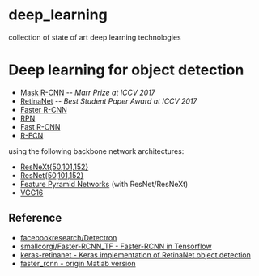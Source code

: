 # deep_learning
collection of state of art deep learning technologies

# Deep learning for object detection
- [Mask R-CNN](https://arxiv.org/abs/1703.06870) -- *Marr Prize at ICCV 2017*
- [RetinaNet](https://arxiv.org/abs/1708.02002) -- *Best Student Paper Award at ICCV 2017*
- [Faster R-CNN](https://arxiv.org/abs/1506.01497)
- [RPN](https://arxiv.org/abs/1506.01497)
- [Fast R-CNN](https://arxiv.org/abs/1504.08083)
- [R-FCN](https://arxiv.org/abs/1605.06409)

using the following backbone network architectures:

- [ResNeXt{50,101,152}](https://arxiv.org/abs/1611.05431)
- [ResNet{50,101,152}](https://arxiv.org/abs/1512.03385)
- [Feature Pyramid Networks](https://arxiv.org/abs/1612.03144) (with ResNet/ResNeXt)
- [VGG16](https://arxiv.org/abs/1409.1556)

## Reference
- [facebookresearch/Detectron](https://github.com/facebookresearch/Detectron)
- [smallcorgi/Faster-RCNN_TF - Faster-RCNN in Tensorflow](https://github.com/smallcorgi/Faster-RCNN_TF)
- [keras-retinanet - Keras implementation of RetinaNet object detection](https://github.com/fizyr/keras-retinanet)
- [faster_rcnn - origin Matlab version](https://github.com/ShaoqingRen/faster_rcnn)

